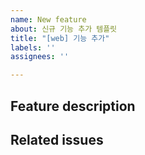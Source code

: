 ```yaml
---
name: New feature
about: 신규 기능 추가 템플릿
title: "[web] 기능 추가"
labels: ''
assignees: ''

---
```


## Feature description
<!--- 기능 설명 -->

## Related issues
<!--- 관련 이슈 -->
